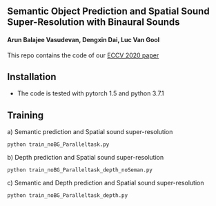 ## Semantic Object Prediction and Spatial Sound Super-Resolution with Binaural Sounds
#### Arun Balajee Vasudevan, Dengxin Dai, Luc Van Gool

This repo contains the code of our [ECCV 2020 paper](https://arxiv.org/pdf/2003.04210.pdf)

## Installation 

* The code is tested with pytorch 1.5 and python 3.7.1


## Training

a) Semantic prediction and Spatial sound super-resolution
```
python train_noBG_Paralleltask.py
```

b) Depth prediction and Spatial sound super-resolution
```
python train_noBG_Paralleltask_depth_noSeman.py
```

c) Semantic and Depth prediction and Spatial sound super-resolution
```
python train_noBG_Paralleltask_depth.py
```
